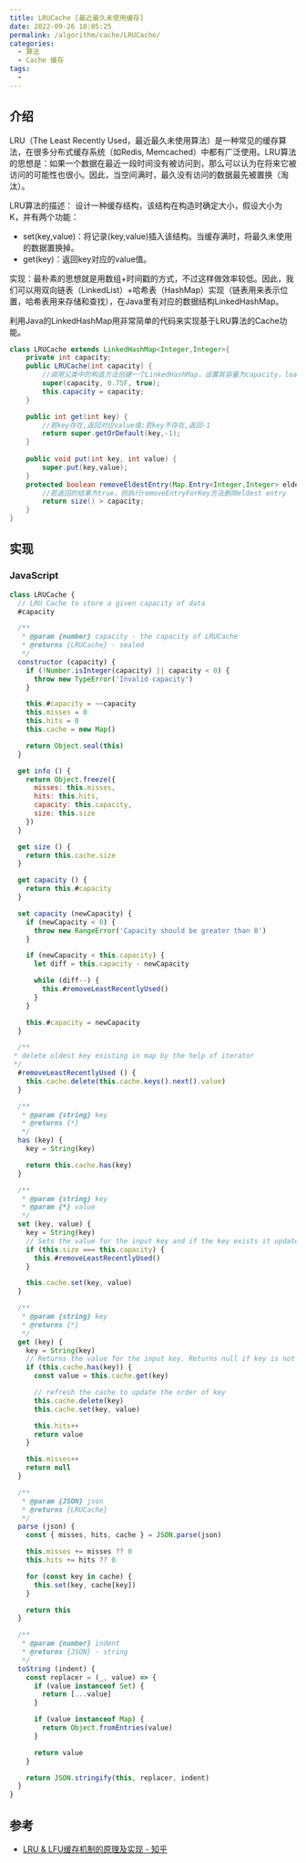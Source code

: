 ```yaml
---
title: LRUCache [最近最久未使用缓存]
date: 2022-09-26 10:05:25
permalink: /algorithm/cache/LRUCache/
categories:
  - 算法
  - Cache 缓存
tags:
  - 
---
```


## 介绍

LRU（The Least Recently Used，最近最久未使用算法）是一种常见的缓存算法，在很多分布式缓存系统（如Redis, Memcached）中都有广泛使用。LRU算法的思想是：如果一个数据在最近一段时间没有被访问到，那么可以认为在将来它被访问的可能性也很小。因此，当空间满时，最久没有访问的数据最先被置换（淘汰）。

LRU算法的描述： 设计一种缓存结构，该结构在构造时确定大小，假设大小为 K，并有两个功能：

- set(key,value)：将记录(key,value)插入该结构。当缓存满时，将最久未使用的数据置换掉。
- get(key)：返回key对应的value值。

实现：最朴素的思想就是用数组+时间戳的方式，不过这样做效率较低。因此，我们可以用双向链表（LinkedList）+哈希表（HashMap）实现（链表用来表示位置，哈希表用来存储和查找），在Java里有对应的数据结构LinkedHashMap。

利用Java的LinkedHashMap用非常简单的代码来实现基于LRU算法的Cache功能。

```java
class LRUCache extends LinkedHashMap<Integer,Integer>{
    private int capacity;
    public LRUCache(int capacity) {
        //调用父类中的构造方法创建一个LinkedHashMap，设置其容量为capacity，loadFactor为0.75，并开启accessOrder为true
        super(capacity, 0.75F, true);
        this.capacity = capacity;
    }

    public int get(int key) {
        //若key存在,返回对应value值;若key不存在,返回-1
        return super.getOrDefault(key,-1);
    }
    
    public void put(int key, int value) {
        super.put(key,value);
    }
    protected boolean removeEldestEntry(Map.Entry<Integer,Integer> eldest){
        //若返回的结果为true，则执行removeEntryForKey方法删除eldest entry
        return size() > capacity;
    }
}
```

## 实现

### JavaScript

```js
class LRUCache {
  // LRU Cache to store a given capacity of data
  #capacity

  /**
   * @param {number} capacity - the capacity of LRUCache
   * @returns {LRUCache} - sealed
   */
  constructor (capacity) {
    if (!Number.isInteger(capacity) || capacity < 0) {
      throw new TypeError('Invalid capacity')
    }

    this.#capacity = ~~capacity
    this.misses = 0
    this.hits = 0
    this.cache = new Map()

    return Object.seal(this)
  }

  get info () {
    return Object.freeze({
      misses: this.misses,
      hits: this.hits,
      capacity: this.capacity,
      size: this.size
    })
  }

  get size () {
    return this.cache.size
  }

  get capacity () {
    return this.#capacity
  }

  set capacity (newCapacity) {
    if (newCapacity < 0) {
      throw new RangeError('Capacity should be greater than 0')
    }

    if (newCapacity < this.capacity) {
      let diff = this.capacity - newCapacity

      while (diff--) {
        this.#removeLeastRecentlyUsed()
      }
    }

    this.#capacity = newCapacity
  }

  /**
 * delete oldest key existing in map by the help of iterator
 */
  #removeLeastRecentlyUsed () {
    this.cache.delete(this.cache.keys().next().value)
  }

  /**
   * @param {string} key
   * @returns {*}
   */
  has (key) {
    key = String(key)

    return this.cache.has(key)
  }

  /**
   * @param {string} key
   * @param {*} value
   */
  set (key, value) {
    key = String(key)
    // Sets the value for the input key and if the key exists it updates the existing key
    if (this.size === this.capacity) {
      this.#removeLeastRecentlyUsed()
    }

    this.cache.set(key, value)
  }

  /**
   * @param {string} key
   * @returns {*}
   */
  get (key) {
    key = String(key)
    // Returns the value for the input key. Returns null if key is not present in cache
    if (this.cache.has(key)) {
      const value = this.cache.get(key)

      // refresh the cache to update the order of key
      this.cache.delete(key)
      this.cache.set(key, value)

      this.hits++
      return value
    }

    this.misses++
    return null
  }

  /**
   * @param {JSON} json
   * @returns {LRUCache}
   */
  parse (json) {
    const { misses, hits, cache } = JSON.parse(json)

    this.misses += misses ?? 0
    this.hits += hits ?? 0

    for (const key in cache) {
      this.set(key, cache[key])
    }

    return this
  }

  /**
   * @param {number} indent
   * @returns {JSON} - string
   */
  toString (indent) {
    const replacer = (_, value) => {
      if (value instanceof Set) {
        return [...value]
      }

      if (value instanceof Map) {
        return Object.fromEntries(value)
      }

      return value
    }

    return JSON.stringify(this, replacer, indent)
  }
}
```

## 参考

- [LRU & LFU缓存机制的原理及实现 - 知乎](https://zhuanlan.zhihu.com/p/120423040)
